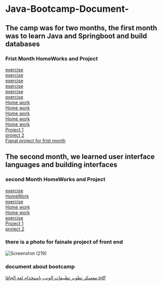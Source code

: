 # Java-Bootcamp-Document-
## The camp was for two months, the first month was to learn Java and Springboot and build databases
### Frist Month HomeWorks and Project 
[exercise](https://github.com/4shahad/Shahad-rashed-java-trainning-day-3 )<br/>
[exercise](https://github.com/4shahad/day-4-exrcises)<br/>
[exercise](https://github.com/4shahad/Ex-Day-5)<br/>
[exercise](https://github.com/4shahad/Ex-Day-6)<br/>
[exercise](https://github.com/4shahad/Ex-Day7)<br/>
[exercise](https://github.com/4shahad/Java_W2_D6_Exercise)<br/>
[Home work](https://github.com/4shahad/Home-Work-Day-3-)<br/>
[Home work](https://github.com/4shahad/Day-4-Home-Work-)<br/>
[Home work](https://github.com/4shahad/Week-01-Day-05)<br/>
[Home work](https://github.com/4shahad/HW-Day-7)<br/>
[Home work](https://github.com/4shahad/Week-02-day-01-hw)<br/>
[Project 1](https://github.com/4shahad/ProjectWeek1)<br/>
[project 2](https://github.com/4shahad/Project2)<br/>
[Fianal project for frist month](https://github.com/4shahad/Helping-hand)<br/>
## The second month, we learned user interface languages and building interfaces
### second Month HomeWorks and Project
[exercise](https://github.com/4shahad/HTML-Exercises1 )<br/>
[HomeWork](https://github.com/4shahad/H.W--HTML-CSS)<br/>
[exercise](https://github.com/4shahad/Exersice-Bootstrap-HTML-CSS)<br/>
[Home work](https://github.com/4shahad/H.W-Bootstrap-HTML-CSS)<br/>
[Home work](https://github.com/4shahad/calculater)<br/>
[exercise](https://github.com/4shahad/Blogs)<br/>
[Project 1](https://github.com/4shahad/Frontend-Project-Week-01)<br/>
[project 2](https://github.com/4shahad/coins)<br/>
### there is a photo for fainale project of front end
![Screenshot (219)](https://user-images.githubusercontent.com/76725532/190851973-c2b1287a-2f26-4b28-bb56-7d9f120f6c07.png)

### document about bootcamp
[معسكر تطوير تطبيقات الويب باستخدام لغة الجافا.pdf](https://github.com/4shahad/Java-Bootcamp-Document-/files/9591340/default.pdf)
